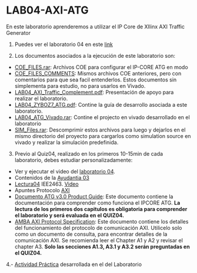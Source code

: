 # LAB04-AXI-ATG
En este laboratorio aprenderemos a utilizar el IP Core de XIlinx AXI Traffic Generator

1. Puedes ver el laboratorio 04 en este [link](https://youtu.be/Hsc6xoukKoo)

2. Los documentos asociados a la ejecución de este laboratorio son:

* [COE_FILES.rar](https://github.com/IEE2463-SEP/LAB04-AXI-ATG/blob/main/COE_FILES.rar): Archivos COE para configurar el IP-CORE ATG en modo 
* [COE_FILES_COMMENTS](https://github.com/IEE2463-SEP/LAB04-AXI-ATG/blob/main/COE_FILES_COMMENTS.rar): Mismos archivos COE anteriores, pero con comentarios para que sea facil entenderlos. Estos documentos sin simplementa para estudio, no para usarlos en Vivado.
* [LAB04_AXI_Traffic_Complement.pdf](https://github.com/IEE2463-SEP/LAB04-AXI-ATG/blob/main/LAB04_AXI_Traffic_Complement.pdf): Presentación de apoyo para realizar el laboratorio.
* [LAB04_ZYBOZ7_ATG.pdf](https://github.com/IEE2463-SEP/LAB04-AXI-ATG/blob/main/LAB04_ZYBOZ7_ATG.pdf): Contine la guía de desarrollo asociada a este laboratorio.
* [LAB04_ATG_Vivado.rar](https://github.com/IEE2463-SEP/LAB04-AXI-ATG/blob/main/LAB04_ATG_Vivado.rar): Contine el projecto en vivado desarrollado en el laboratorio
* [SIM_Files.rar](https://github.com/IEE2463-SEP/LAB04-AXI-ATG/blob/main/Sim_Files.rar): Descomprimir estos archivos para luego y dejarlos en el mismo directorio del proyecto para cargarlos como simulation source en vivado y realizar la simulación predefinida.
 
3. Previo al Quiz04, realizado en los primeros 10-15min de cada laboratorio, debes estudiar personalizadamente:

* Ver y ejecutar el video del [laboratorio 04](https://youtu.be/Hsc6xoukKoo).
* Contenidos de la [Ayudantia 03](https://youtu.be/xY11cwGPH3E)
* [Lectura04](https://github.com/IEE2463-SEP/Lecturas) IEE2463. [Video](https://youtu.be/PpEHMXKF6nA)
* Apuntes Protocolo [AXI](https://github.com/IEE2463-SEP/Lecturas/blob/main/03.-AXI%20Summary-Notes.pdf)
* [Documento ATG v3.0 Product Guide](https://github.com/IEE2463-SEP/LAB04-AXI-ATG/blob/main/pg125-axi-traffic-gen.pdf): Este documento contiene la documentación para comprender como funciona el IPCORE ATG. **La lectura de los primeros dos capitulos es obligatoria para comprender el laboratorio y será evaluada en el QUIZ04.**
* [AMBA AXI Protocol Specification](https://github.com/IEE2463-SEP/LAB04-AXI-ATG/blob/main/IHI0022E_amba_axi_and_ace_protocol_spec.pdf): Este documento contiene los detalles del funcionamiento del protocolo de comunicación AXI.  Utilicelo solo como un documento de consulta, para encontrar detalles de la comunicación AXI. Se recomienda leer el Chapter A1 y A2 y revisar el chapter A3. **Solo las secciones A1.3, A3.1 y A3.2 serán preguntadas en el QUIZ04.**

4.- [Actividad Práctica](https://github.com/IEE2463-SEP/LAB04-AXI-ATG/blob/main/LAB04_AXI_ATG.pptx) desarrollada en el del Laboratorio 
